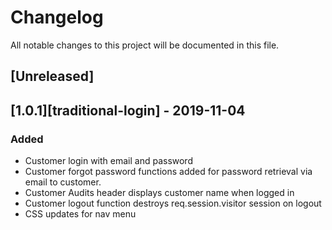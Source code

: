 # Changelog
All notable changes to this project will be documented in this file. 

## [Unreleased]

## [1.0.1][traditional-login] - 2019-11-04
### Added
- Customer login with email and password
- Customer forgot password functions added for password retrieval via email to customer.
- Customer Audits header displays customer name when logged in
- Customer logout function destroys req.session.visitor session on logout
- CSS updates for nav menu
